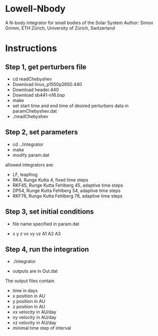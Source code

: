 # Lowell-Nbody

A N-body integrator for small bodies of the Solar System
Author: Simon Grimm, ETH Zürich, University of Zürich, Switzerland


# Instructions #

## Step 1, get perturbers file ##

- cd readChebyshev
- Download linux_p1550p2650.440 
- Download header.440
- Download sb441-n16.bsp
- make
- set start time and end time of desired perturbers data in paramChebyshev.dat
- ./readChebyshev

## Step 2, set parameters ##

- cd ../integrator
- make
- modify param.dat


allowed integrators are:

- LF, leapfrog 
- RK4, Runge Kutta 4, fixed time steps
- RKF45, Runge Kutta Fehlberg 45, adaptive time steps
- DP54, Runge Kutta Fehlberg 54, adaptive time steps
- RKF78, Runge Kutta Fehlberg 78, adaptive time steps

## Step 3, set initial conditions ##

- file name specified in param.dat

- x y z vx vy vz A1 A2 A3

## Step 4, run the integration ##

- ./integrator

- outputs are in Out.dat

The output files contain 
- time in days
- x position in AU
- y position in AU
- z position in AU
- vx velocity in AU/day
- vy velocity in AU/day
- vz velocity in AU/day
- minimal time step of interval

<!---
## Step 5 compare the results with JPL ##
- combine the output files with

cat Out* > out< name >_h.dat

e.g. cat Out* > outIcarus_h.dat

-run python3 compare.py < name > > diff< name >.dat

e.g. python3 compare.py Icarus > diffIcarus.dat

This produces a file with the difference between the real positions from JPL and the integration.
The file contains two columns:
-- time in day
-- difference in meters
-->

